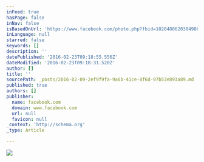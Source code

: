 ```yaml
---
inFeed: true
hasPage: false
inNav: false
isBasedOnUrl: 'https://www.facebook.com/photo.php?fbid=10204886203049884&set=a.1455013850371.2058708.1084072900&type=3&theater&notif_t=like'
inLanguage: null
starred: false
keywords: []
description: ''
datePublished: '2016-02-23T09:18:55.556Z'
dateModified: '2016-02-23T09:18:31.520Z'
author: []
title: ''
sourcePath: _posts/2016-02-09-2ef9f9fa-9a6b-41ce-8f6d-97b53e893a89.md
published: true
authors: []
publisher:
  name: facebook.com
  domain: www.facebook.com
  url: null
  favicon: null
_context: 'http://schema.org'
_type: Article

---
```

![](https://scontent-lax3-1.xx.fbcdn.net/hphotos-xfp1/v/t1.0-9/10468647_10204886203049884_6576108079588585740_n.jpg?oh=b863bf6f0f881898db454d1fc446e082&oe=5730AABF)